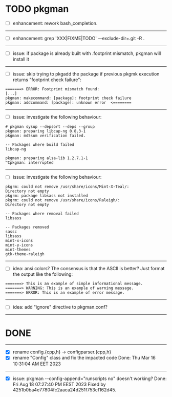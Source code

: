 TODO pkgman
===========

- [ ] enhancement: rework bash_completion.

----------------------------------------------------------------------

- [ ] enhancement: grep 'XXX\|FIXME\|TODO' --exclude-dir=.git  -R .

----------------------------------------------------------------------

- [ ] issue: if package is already built with .footprint mismatch,
      pkgman will install it

----------------------------------------------------------------------

- [ ] issue: skip trying to pkgadd the package if previous pkgmk
execution returns "footprint check failure":
```
=======> ERROR: Footprint mismatch found:
[...]
pkgman: makecommand: [package]: footprint check failure
pkgman: addcommand: [package]: unknown error  <========
```

----------------------------------------------------------------------

- [ ] issue: investigate the following behaviour:
```
# pkgman sysup --depsort --deps --group
pkgman: preparing libcap-ng 0.8.3-1
pkgman: md5sum verification failed.
 
-- Packages where build failed
libcap-ng

pkgman: preparing alsa-lib 1.2.7.1-1
^Cpkgman: interrupted
```

----------------------------------------------------------------------

- [ ] issue: investigate the following behaviour:
```
pkgrm: could not remove /usr/share/icons/Mint-X-Teal/:
Directory not empty
pkgrm: package libsass not installed
pkgrm: could not remove /usr/share/icons/Raleigh/:
Directory not empty

-- Packages where removal failed
libsass

-- Packages removed
sassc
libsass
mint-x-icons
mint-y-icons
mint-themes
gtk-theme-raleigh
```

----------------------------------------------------------------------

- [ ] idea: ansi colors?
The consensus is that the ASCII is better? Just format the output like
the following:
```
=======> This is an example of simple informational message.
=======> WARNING: This is an example of warning message.
=======> ERROR: This is an example of error message.
```

----------------------------------------------------------------------

- [ ] idea: add "ignore" directive to pkgman.conf?

----------------------------------------------------------------------

DONE
====

----------------------------------------------------------------------

- [x] rename config.{cpp,h} -> configparser.{cpp,h}
- [x] rename "Config" class and fix the impacted code
      Done: Thu Mar 16 10:31:04 AM EET 2023

----------------------------------------------------------------------

- [x] issue: pkgman --config-append="runscripts no" doesn't working?
      Done: Fri Aug 18 07:27:40 PM EEST 2023
      Fixed by 4251b0ba4e77804fc2aaca24d251f753cf162d45.
